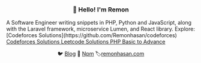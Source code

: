 <h3 align="center">👋 Hello! I'm Remon</h3>
 A Software Engineer writing snippets in PHP, Python and JavaScript, along with the Laravel framework, microservice Lumen, and React library.
 Explore: [Codeforces Solutions](https://github.com/Remonhasan/codeforces)
 <a href="https://github.com/Remonhasan/codeforces">
  Codeforces Solutions
</a>
 <a href="https://github.com/Remonhasan/leetcode-solutions">
  Leetcode Solutions
</a>
 <a href="https://github.com/Remonhasan/php-basic-to-advance">
  PHP Basic to Advance
</a>
<p align="center">
  🐦 <a href="https://dev.to/remonhasan">Blog</a> 🐹
  <a href="https://www.npmjs.com/~remonhasan">Npm</a>
  🏷️<a href="https://remonhasan.com/">remonhasan.com</a>
</p>

